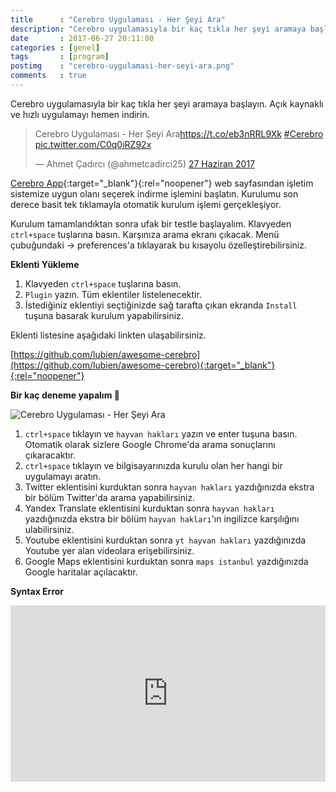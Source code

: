 ```yaml
---
title      : "Cerebro Uygulaması - Her Şeyi Ara"
description: "Cerebro uygulamasıyla bir kaç tıkla her şeyi aramaya başlayın. Açık kaynaklı ve hızlı uygulamayı hemen indirin."
date       : 2017-06-27 20:11:00
categories : [genel]
tags       : [program]
postimg    : "cerebro-uygulamasi-her-seyi-ara.png"
comments   : true
---
```


Cerebro uygulamasıyla bir kaç tıkla her şeyi aramaya başlayın. Açık kaynaklı ve hızlı uygulamayı hemen indirin. 

<blockquote class="twitter-tweet" data-lang="tr"><p lang="tr" dir="ltr">Cerebro Uygulaması - Her Şeyi Ara<a href="https://t.co/eb3nRRL9Xk">https://t.co/eb3nRRL9Xk</a> <a href="https://twitter.com/hashtag/Cerebro?src=hash">#Cerebro</a> <a href="https://t.co/C0q0iRZ92x">pic.twitter.com/C0q0iRZ92x</a></p>&mdash; Ahmet Çadırcı (@ahmetcadirci25) <a href="https://twitter.com/ahmetcadirci25/status/879750875681628160">27 Haziran 2017</a></blockquote>
<script async src="//platform.twitter.com/widgets.js" charset="utf-8"></script>

[Cerebro App](https://cerebroapp.com/){:target="_blank"}{:rel="noopener"} web sayfasından işletim sistemize uygun olanı seçerek indirme işlemini başlatın. Kurulumu son derece basit tek tıklamayla otomatik kurulum işlemi gerçekleşiyor. 

Kurulum tamamlandıktan sonra ufak bir testle başlayalım. Klavyeden `ctrl+space` tuşlarına basın. Karşınıza arama ekranı çıkacak. Menü çubuğundaki → preferences'a tıklayarak bu kısayolu özelleştirebilirsiniz. 

**Eklenti Yükleme**

1. Klavyeden `ctrl+space` tuşlarına basın.
2. `Plugin` yazın. Tüm eklentiler listelenecektir.
3. İstediğiniz eklentiyi seçtiğinizde sağ tarafta çıkan ekranda `Install` tuşuna basarak kurulum yapabilirsiniz.

Eklenti listesine aşağıdaki linkten ulaşabilirsiniz.

[https://github.com/lubien/awesome-cerebro](https://github.com/lubien/awesome-cerebro){:target="_blank"}{:rel="noopener"} 

**Bir kaç deneme yapalım 🤠**

![Cerebro Uygulaması - Her Şeyi Ara](https://ahmetcadirci.com.tr/images/cerebro-uygulamasi-her-seyi-ara.png "Cerebro Uygulaması - Her Şeyi Ara")

1. `ctrl+space` tıklayın ve `hayvan hakları` yazın ve enter tuşuna basın. Otomatik olarak sizlere Google Chrome'da arama sonuçlarını çıkaracaktır. 
2. `ctrl+space` tıklayın ve bilgisayarınızda kurulu olan her hangi bir uygulamayı aratın. 
3. Twitter eklentisini kurduktan sonra `hayvan hakları` yazdığınızda ekstra bir bölüm Twitter'da arama yapabilirsiniz. 
4. Yandex Translate eklentisini kurduktan sonra `hayvan hakları` yazdığınızda ekstra bir bölüm `hayvan hakları`'ın ingilizce karşılığını ulabilirsiniz.
5. Youtube eklentisini kurduktan sonra `yt hayvan hakları` yazdığınızda Youtube yer alan videolara erişebilirsiniz.
5. Google Maps eklentisini kurduktan sonra `maps istanbul` yazdığınızda Google haritalar açılacaktır.

**Syntax Error**

<div style="width:100%;height:0;padding-bottom:56%;position:relative;"><iframe src="https://giphy.com/embed/yR4xZagT71AAM" width="100%" height="100%" style="position:absolute" frameBorder="0" class="giphy-embed" allowFullScreen></iframe></div>